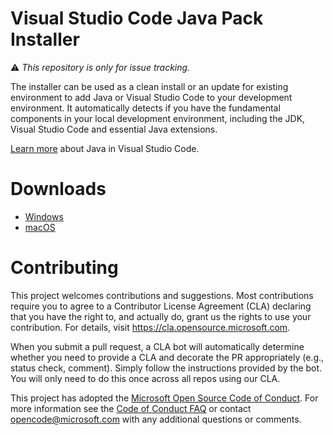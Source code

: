 Visual Studio Code Java Pack Installer
====

:warning: _This repository is only for issue tracking._

The installer can be used as a clean install or an update for existing environment to add Java or Visual Studio Code to your development environment. It automatically detects if you have the fundamental components in your local development environment, including the JDK, Visual Studio Code and essential Java extensions. 

[Learn more](https://code.visualstudio.com/docs/languages/java) about Java in Visual Studio Code.

# Downloads
* [Windows](https://aka.ms/vscode-java-installer-win)
* [macOS](https://aka.ms/vscode-java-installer-mac)


# Contributing

This project welcomes contributions and suggestions.  Most contributions require you to agree to a
Contributor License Agreement (CLA) declaring that you have the right to, and actually do, grant us
the rights to use your contribution. For details, visit https://cla.opensource.microsoft.com.

When you submit a pull request, a CLA bot will automatically determine whether you need to provide
a CLA and decorate the PR appropriately (e.g., status check, comment). Simply follow the instructions
provided by the bot. You will only need to do this once across all repos using our CLA.

This project has adopted the [Microsoft Open Source Code of Conduct](https://opensource.microsoft.com/codeofconduct/).
For more information see the [Code of Conduct FAQ](https://opensource.microsoft.com/codeofconduct/faq/) or
contact [opencode@microsoft.com](mailto:opencode@microsoft.com) with any additional questions or comments.
